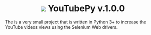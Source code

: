 <h1 align="center"> <img src="https://github.com/Maheshkrishna/YouTubePy/blob/master/images/New_YT_Logo.png"/> YouTubePy v.1.0.0</h1>

The is a very small project that is written in Python 3+ to increase the YouTube videos views using the Selenium Web drivers.


 
